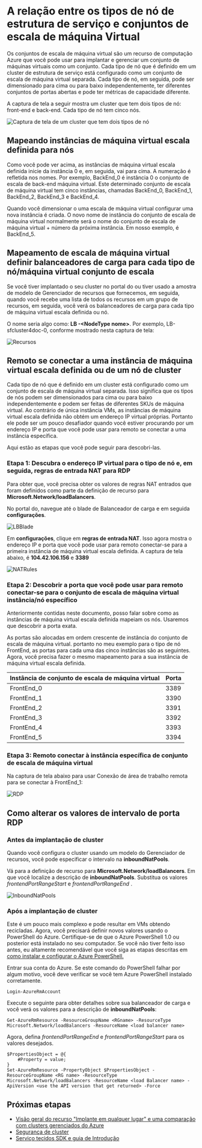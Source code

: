 <properties
   pageTitle="Tipos de nós de serviço tecidos e conjuntos de escala de máquina virtual | Microsoft Azure"
   description="Descreve como os tipos de nós de serviço tecidos relacionam conjuntos de escala de máquina virtual e como para remoto se conecta a uma instância de máquina virtual escala definida ou de um nó de cluster."
   services="service-fabric"
   documentationCenter=".net"
   authors="ChackDan"
   manager="timlt"
   editor=""/>

<tags
   ms.service="service-fabric"
   ms.devlang="dotnet"
   ms.topic="article"
   ms.tgt_pltfrm="NA"
   ms.workload="NA"
   ms.date="09/09/2016"
   ms.author="chackdan"/>


# <a name="the-relationship-between-service-fabric-node-types-and-virtual-machine-scale-sets"></a>A relação entre os tipos de nó de estrutura de serviço e conjuntos de escala de máquina Virtual

Os conjuntos de escala de máquina virtual são um recurso de computação Azure que você pode usar para implantar e gerenciar um conjunto de máquinas virtuais como um conjunto. Cada tipo de nó que é definido em um cluster de estrutura de serviço está configurado como um conjunto de escala de máquina virtual separada. Cada tipo de nó, em seguida, pode ser dimensionado para cima ou para baixo independentemente, ter diferentes conjuntos de portas abertas e pode ter métricas de capacidade diferente.

A captura de tela a seguir mostra um cluster que tem dois tipos de nó: front-end e back-end.  Cada tipo de nó tem cinco nós.

![Captura de tela de um cluster que tem dois tipos de nó][NodeTypes]

## <a name="mapping-vm-scale-set-instances-to-nodes"></a>Mapeando instâncias de máquina virtual escala definida para nós

Como você pode ver acima, as instâncias de máquina virtual escala definida inicie da instância 0 e, em seguida, vai para cima. A numeração é refletida nos nomes. Por exemplo, BackEnd_0 é instância 0 o conjunto de escala de back-end máquina virtual. Este determinado conjunto de escala de máquina virtual tem cinco instâncias, chamadas BackEnd_0, BackEnd_1, BackEnd_2, BackEnd_3 e BackEnd_4.

Quando você dimensionar o uma escala de máquina virtual configurar uma nova instância é criada. O novo nome de instância do conjunto de escala de máquina virtual normalmente será o nome do conjunto de escala de máquina virtual + número da próxima instância. Em nosso exemplo, é BackEnd_5.


## <a name="mapping-vm-scale-set-load-balancers-to-each-node-typevm-scale-set"></a>Mapeamento de escala de máquina virtual definir balanceadores de carga para cada tipo de nó/máquina virtual conjunto de escala

Se você tiver implantado o seu cluster no portal do ou tiver usado a amostra de modelo de Gerenciador de recursos que fornecemos, em seguida, quando você recebe uma lista de todos os recursos em um grupo de recursos, em seguida, você verá os balanceadores de carga para cada tipo de máquina virtual escala definida ou nó.

O nome seria algo como: **LB -&lt;NodeType nome&gt;**. Por exemplo, LB-sfcluster4doc-0, conforme mostrado nesta captura de tela:


![Recursos][Resources]


## <a name="remote-connect-to-a-vm-scale-set-instance-or-a-cluster-node"></a>Remoto se conectar a uma instância de máquina virtual escala definida ou de um nó de cluster
Cada tipo de nó que é definido em um cluster está configurado como um conjunto de escala de máquina virtual separada.  Isso significa que os tipos de nós podem ser dimensionados para cima ou para baixo independentemente e podem ser feitas de diferentes SKUs de máquina virtual. Ao contrário de única instância VMs, as instâncias de máquina virtual escala definida não obtém um endereço IP virtual próprias. Portanto ele pode ser um pouco desafiador quando você estiver procurando por um endereço IP e porta que você pode usar para remoto se conectar a uma instância específica.

Aqui estão as etapas que você pode seguir para descobri-las.

### <a name="step-1-find-out-the-virtual-ip-address-for-the-node-type-and-then-inbound-nat-rules-for-rdp"></a>Etapa 1: Descubra o endereço IP virtual para o tipo de nó e, em seguida, regras de entrada NAT para RDP

Para obter que, você precisa obter os valores de regras NAT entrados que foram definidos como parte da definição de recurso para **Microsoft.Network/loadBalancers**.

No portal do, navegue até o blade de Balanceador de carga e em seguida **configurações**.

![LBBlade][LBBlade]


Em **configurações**, clique em **regras de entrada NAT**. Isso agora mostra o endereço IP e porta que você pode usar para remoto conectar-se para a primeira instância de máquina virtual escala definida. A captura de tela abaixo, é **104.42.106.156** e **3389**

![NATRules][NATRules]

### <a name="step-2-find-out-the-port-that-you-can-use-to-remote-connect-to-the-specific-vm-scale-set-instancenode"></a>Etapa 2: Descobrir a porta que você pode usar para remoto conectar-se para o conjunto de escala de máquina virtual instância/nó específico

Anteriormente contidas neste documento, posso falar sobre como as instâncias de máquina virtual escala definida mapeiam os nós. Usaremos que descobrir a porta exata.

As portas são alocadas em ordem crescente de instância do conjunto de escala de máquina virtual. portanto no meu exemplo para o tipo de nó FrontEnd, as portas para cada uma das cinco instâncias são as seguintes. Agora, você precisa fazer o mesmo mapeamento para a sua instância de máquina virtual escala definida.

|**Instância de conjunto de escala de máquina virtual**|**Porta**|
|-----------------------|--------------------------|
|FrontEnd_0|3389|
|FrontEnd_1|3390|
|FrontEnd_2|3391|
|FrontEnd_3|3392|
|FrontEnd_4|3393|
|FrontEnd_5|3394|


### <a name="step-3-remote-connect-to-the-specific-vm-scale-set-instance"></a>Etapa 3: Remoto conectar à instância específica de conjunto de escala de máquina virtual

Na captura de tela abaixo para usar Conexão de área de trabalho remota para se conectar à FrontEnd_1:

![RDP][RDP]

## <a name="how-to-change-the-rdp-port-range-values"></a>Como alterar os valores de intervalo de porta RDP

### <a name="before-cluster-deployment"></a>Antes da implantação de cluster

Quando você configura o cluster usando um modelo do Gerenciador de recursos, você pode especificar o intervalo na **inboundNatPools**.

Vá para a definição de recurso para **Microsoft.Network/loadBalancers**. Em que você localize a descrição de **inboundNatPools**.  Substitua os valores *frontendPortRangeStart* e *frontendPortRangeEnd* .

![InboundNatPools][InboundNatPools]


### <a name="after-cluster-deployment"></a>Após a implantação de cluster
Este é um pouco mais complexo e pode resultar em VMs obtendo recicladas. Agora, você precisará definir novos valores usando o PowerShell do Azure. Certifique-se de que o Azure PowerShell 1.0 ou posterior está instalado no seu computador. Se você não tiver feito isso antes, eu altamente recomendável que você siga as etapas descritas em [como instalar e configurar o Azure PowerShell.](../powershell-install-configure.md)

Entrar sua conta do Azure. Se este comando do PowerShell falhar por algum motivo, você deve verificar se você tem Azure PowerShell instalado corretamente.

```
Login-AzureRmAccount
```

Execute o seguinte para obter detalhes sobre sua balanceador de carga e você verá os valores para a descrição de **inboundNatPools**:

```
Get-AzureRmResource -ResourceGroupName <RGname> -ResourceType Microsoft.Network/loadBalancers -ResourceName <load balancer name>
```

Agora, defina *frontendPortRangeEnd* e *frontendPortRangeStart* para os valores desejados.

```
$PropertiesObject = @{
    #Property = value;
}
Set-AzureRmResource -PropertyObject $PropertiesObject -ResourceGroupName <RG name> -ResourceType Microsoft.Network/loadBalancers -ResourceName <load Balancer name> -ApiVersion <use the API version that get returned> -Force
```


## <a name="next-steps"></a>Próximas etapas

- [Visão geral do recurso "Implante em qualquer lugar" e uma comparação com clusters gerenciados do Azure](service-fabric-deploy-anywhere.md)
- [Segurança de cluster](service-fabric-cluster-security.md)
- [Serviço tecidos SDK e guia de Introdução](service-fabric-get-started.md)


<!--Image references-->
[NodeTypes]: ./media/service-fabric-cluster-nodetypes/NodeTypes.png
[Resources]: ./media/service-fabric-cluster-nodetypes/Resources.png
[InboundNatPools]: ./media/service-fabric-cluster-nodetypes/InboundNatPools.png
[LBBlade]: ./media/service-fabric-cluster-nodetypes/LBBlade.png
[NATRules]: ./media/service-fabric-cluster-nodetypes/NATRules.png
[RDP]: ./media/service-fabric-cluster-nodetypes/RDP.png
